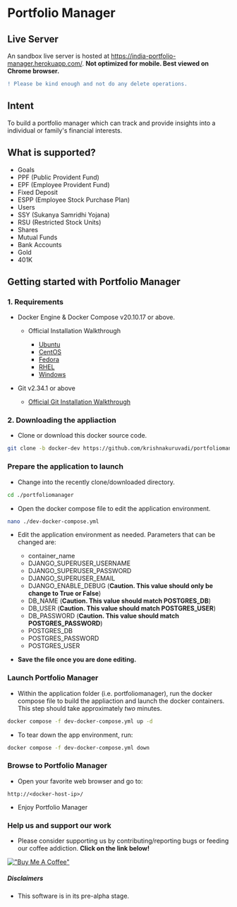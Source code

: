 # Portfolio Manager

## Live Server

An sandbox live server is hosted at https://india-portfolio-manager.herokuapp.com/. **Not optimized for mobile. Best viewed on Chrome browser.**

```diff
! Please be kind enough and not do any delete operations.
```

## Intent

To build a portfolio manager which can track and provide insights into a individual or family's financial interests.

## What is supported?

- Goals
- PPF (Public Provident Fund)
- EPF (Employee Provident Fund)
- Fixed Deposit
- ESPP (Employee Stock Purchase Plan)
- Users
- SSY (Sukanya Samridhi Yojana)
- RSU (Restricted Stock Units)
- Shares
- Mutual Funds
- Bank Accounts
- Gold
- 401K

## Getting started with Portfolio Manager

### 1. Requirements

- Docker Engine & Docker Compose v20.10.17 or above.

  - Official Installation Walkthrough

    - [Ubuntu](https://docs.docker.com/engine/install/ubuntu/)
    - [CentOS](https://docs.docker.com/engine/install/centos/)
    - [Fedora](https://docs.docker.com/engine/install/fedora/)
    - [RHEL](https://docs.docker.com/engine/install/rhel/)
    - [Windows](https://docs.docker.com/desktop/install/windows-install/)

- Git v2.34.1 or above

  - [Official Git Installation Walkthrough](https://git-scm.com/book/en/v2/Getting-Started-Installing-Git)

### 2. Downloading the appliaction

- Clone or download this docker source code.

``` bash
git clone -b docker-dev https://github.com/krishnakuruvadi/portfoliomanager.git
```

### Prepare the application to launch

- Change into the recently clone/downloaded directory.

``` bash
cd ./portfoliomanager
```

- Open the docker compose file to edit the application environment.

``` bash
nano ./dev-docker-compose.yml
```

- Edit the application environment as needed. Parameters that can be changed are:

  - container_name
  - DJANGO_SUPERUSER_USERNAME
  - DJANGO_SUPERUSER_PASSWORD
  - DJANGO_SUPERUSER_EMAIL
  - DJANGO_ENABLE_DEBUG (**Caution. This value should only be change to True or False**)
  - DB_NAME (**Caution. This value should match POSTGRES_DB**)
  - DB_USER (**Caution. This value should match POSTGRES_USER**)
  - DB_PASSWORD (**Caution. This value should match POSTGRES_PASSWORD**)
  - POSTGRES_DB
  - POSTGRES_PASSWORD
  - POSTGRES_USER

- **Save the file once you are done editing.**

### Launch Portfolio Manager

- Within the application folder (i.e. portfoliomanager), run the docker compose file to build the appliaction and launch the docker containers. This step should take approximately *two* minutes.

``` bash
docker compose -f dev-docker-compose.yml up -d
```

- To tear down the app environment, run:

``` bash
docker compose -f dev-docker-compose.yml down
```

### Browse to Portfolio Manager

- Open your favorite web browser and go to:
  
``` http
http://<docker-host-ip>/
```

- Enjoy Portfolio Manager
  
### Help us and support our work

- Please consider supporting us by contributing/reporting bugs or feeding our coffee addiction. **Click on the link below!**

[!["Buy Me A Coffee"](https://www.buymeacoffee.com/assets/img/custom_images/orange_img.png)](https://www.buymeacoffee.com/kkuruvadi)

##### Disclaimers

- This software is in its pre-alpha stage.
